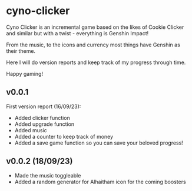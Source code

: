 # cyno-clicker

Cyno Clicker is an incremental game based on the likes of Cookie Clicker and similar but with a twist - everything is Genshin Impact!

From the music, to the icons and currency most things have Genshin as their theme.

Here I will do version reports and keep track of my progress through time.

Happy gaming!

## v0.0.1
First version report (16/09/23):
- Added clicker function
- Added upgrade function
- Added music
- Added a counter to keep track of money
- Added a save game function so you can save your beloved progress!

## v0.0.2 (18/09/23)
- Made the music toggleable
- Added a random generator for Alhaitham icon for the coming boosters

